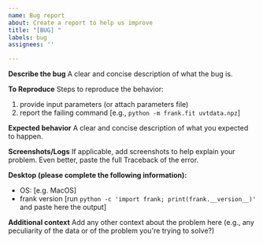 ```yaml
---
name: Bug report
about: Create a report to help us improve
title: "[BUG] "
labels: bug
assignees: ''

---
```


**Describe the bug**
A clear and concise description of what the bug is.

**To Reproduce**
Steps to reproduce the behavior:
1. provide input parameters (or attach parameters file)
2. report the failing command [e.g., `python -m frank.fit uvtdata.npz`]

**Expected behavior**
A clear and concise description of what you expected to happen.

**Screenshots/Logs**
If applicable, add screenshots to help explain your problem.
Even better, paste the full Traceback of the error.

**Desktop (please complete the following information):**
 - OS: [e.g. MacOS] 
 - frank version [run `python -c 'import frank; print(frank.__version__)'` and paste here the output]

**Additional context**
Add any other context about the problem here (e.g., any peculiarity of the data or of the problem you're trying to solve?)
